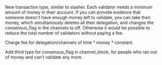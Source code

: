 New transaction type, similar to slasher.
Each validator needs a minimum amount of money in their account.
If you can provide evidence that someone doesn't have enough money left to validate, you can take their money, which simultaniously deletes all their delegation, and changes the consensus_flag in the channels to off.
Otherwise it would be possible to reduce the total number of validators without paying a fee.

Charge fee for delegation/channels of time * money * constant.

Add third type for consensus_flag in channel_block, for people who ran out of money and can't validate any more.